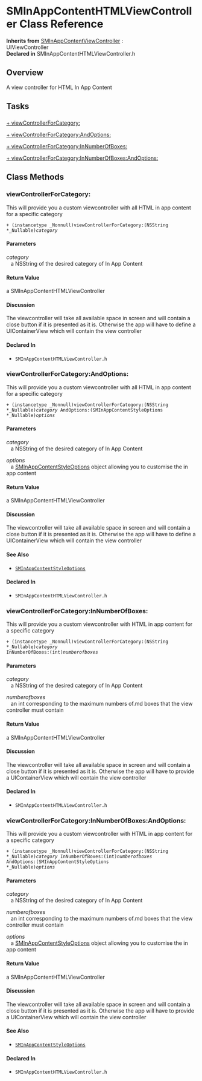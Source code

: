 # SMInAppContentHTMLViewController Class Reference

**Inherits from** <a href="../Classes/SMInAppContentViewController.md">SMInAppContentViewController</a> :   
UIViewController  
**Declared in** SMInAppContentHTMLViewController.h  

## Overview

A view controller for HTML In App Content

## Tasks

### 

[+&nbsp;viewControllerForCategory:](#/api/name/viewControllerForCategory:)  

[+&nbsp;viewControllerForCategory:AndOptions:](#/api/name/viewControllerForCategory:AndOptions:)  

[+&nbsp;viewControllerForCategory:InNumberOfBoxes:](#/api/name/viewControllerForCategory:InNumberOfBoxes:)  

[+&nbsp;viewControllerForCategory:InNumberOfBoxes:AndOptions:](#/api/name/viewControllerForCategory:InNumberOfBoxes:AndOptions:)  

<a title="Class Methods" name="class_methods"></a>
## Class Methods

<a name="/api/name/viewControllerForCategory:" title="viewControllerForCategory:"></a>
### viewControllerForCategory:

This will provide you a custom viewcontroller with all HTML in app content for a specific category

<code>+ (instancetype _Nonnull)viewControllerForCategory:(NSString *_Nullable)*category*</code>

#### Parameters

*category*  
&nbsp;&nbsp;&nbsp;a NSString of the desired category of In App Content  

#### Return Value
a SMInAppContentHTMLViewController

#### Discussion
The viewcontroller will take all available space in screen and will contain a close button if it is presented as it is. Otherwise the app will have to define a UIContainerView which will contain the view controller

#### Declared In
* `SMInAppContentHTMLViewController.h`

<a name="/api/name/viewControllerForCategory:AndOptions:" title="viewControllerForCategory:AndOptions:"></a>
### viewControllerForCategory:AndOptions:

This will provide you a custom viewcontroller with all HTML in app content for a specific category

<code>+ (instancetype _Nonnull)viewControllerForCategory:(NSString *_Nullable)*category* AndOptions:(SMInAppContentStyleOptions *_Nullable)*options*</code>

#### Parameters

*category*  
&nbsp;&nbsp;&nbsp;a NSString of the desired category of In App Content  

*options*  
&nbsp;&nbsp;&nbsp;a <a href="../Classes/SMInAppContentStyleOptions.md">SMInAppContentStyleOptions</a> object allowing you to customise the in app content  

#### Return Value
a SMInAppContentHTMLViewController

#### Discussion
The viewcontroller will take all available space in screen and will contain a close button if it is presented as it is. Otherwise the app will have to define a UIContainerView which will contain the view controller

#### See Also

* <code><a href="../Classes/SMInAppContentStyleOptions.md">SMInAppContentStyleOptions</a></code>

#### Declared In
* `SMInAppContentHTMLViewController.h`

<a name="/api/name/viewControllerForCategory:InNumberOfBoxes:" title="viewControllerForCategory:InNumberOfBoxes:"></a>
### viewControllerForCategory:InNumberOfBoxes:

This will provide you a custom viewcontroller with HTML in app content for a specific category

<code>+ (instancetype _Nonnull)viewControllerForCategory:(NSString *_Nullable)*category* InNumberOfBoxes:(int)*numberofboxes*</code>

#### Parameters

*category*  
&nbsp;&nbsp;&nbsp;a NSString of the desired category of In App Content  

*numberofboxes*  
&nbsp;&nbsp;&nbsp;an int corresponding to the maximum numbers of.md boxes that the view controller must contain  

#### Return Value
a SMInAppContentHTMLViewController

#### Discussion
The viewcontroller will take all available space in screen and will contain a close button if it is presented as it is. Otherwise the app will have to provide a UIContainerView which will contain the view controller

#### Declared In
* `SMInAppContentHTMLViewController.h`

<a name="/api/name/viewControllerForCategory:InNumberOfBoxes:AndOptions:" title="viewControllerForCategory:InNumberOfBoxes:AndOptions:"></a>
### viewControllerForCategory:InNumberOfBoxes:AndOptions:

This will provide you a custom viewcontroller with HTML in app content for a specific category

<code>+ (instancetype _Nonnull)viewControllerForCategory:(NSString *_Nullable)*category* InNumberOfBoxes:(int)*numberofboxes* AndOptions:(SMInAppContentStyleOptions *_Nullable)*options*</code>

#### Parameters

*category*  
&nbsp;&nbsp;&nbsp;a NSString of the desired category of In App Content  

*numberofboxes*  
&nbsp;&nbsp;&nbsp;an int corresponding to the maximum numbers of.md boxes that the view controller must contain  

*options*  
&nbsp;&nbsp;&nbsp;a <a href="../Classes/SMInAppContentStyleOptions.md">SMInAppContentStyleOptions</a> object allowing you to customise the in app content  

#### Return Value
a SMInAppContentHTMLViewController

#### Discussion
The viewcontroller will take all available space in screen and will contain a close button if it is presented as it is. Otherwise the app will have to provide a UIContainerView which will contain the view controller

#### See Also

* <code><a href="../Classes/SMInAppContentStyleOptions.md">SMInAppContentStyleOptions</a></code>

#### Declared In
* `SMInAppContentHTMLViewController.h`

